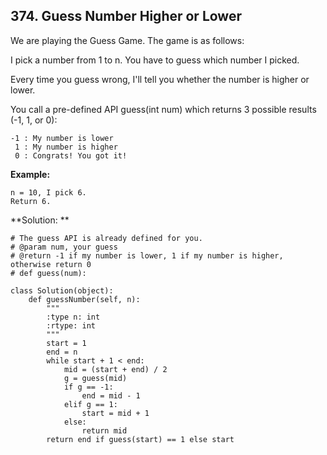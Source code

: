 ## 374. Guess Number Higher or Lower

We are playing the Guess Game. The game is as follows:

I pick a number from 1 to n. You have to guess which number I picked.

Every time you guess wrong, I'll tell you whether the number is higher or lower.

You call a pre-defined API guess(int num) which returns 3 possible results (-1, 1, or 0):

    -1 : My number is lower
     1 : My number is higher
     0 : Congrats! You got it!

**Example:**

    n = 10, I pick 6.
    Return 6.
    
**Solution: **

    # The guess API is already defined for you.
    # @param num, your guess
    # @return -1 if my number is lower, 1 if my number is higher, otherwise return 0
    # def guess(num):

    class Solution(object):
        def guessNumber(self, n):
            """
            :type n: int
            :rtype: int
            """
            start = 1
            end = n
            while start + 1 < end:
                mid = (start + end) / 2
                g = guess(mid)
                if g == -1:
                    end = mid - 1
                elif g == 1:
                    start = mid + 1
                else:
                    return mid
            return end if guess(start) == 1 else start

